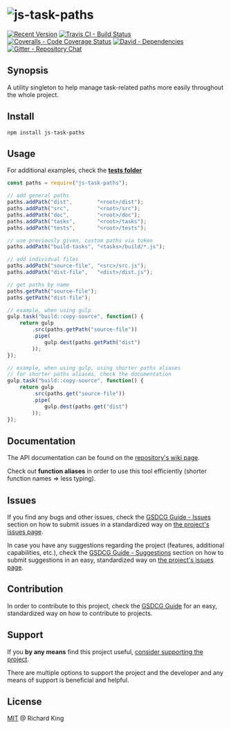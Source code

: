 # ![js-task-paths][logo]

[![Recent Version][npm-badge]][npm-url]
[![Travis CI - Build Status][travis-badge]][travis-url]
[![Coveralls - Code Coverage Status][coverage-badge]][coverage-url]
[![David - Dependencies][dependencies-badge]][dependencies-url]
[![Gitter - Repository Chat][chat-badge]][chat-url]

## Synopsis

A utility singleton to help manage task-related paths more easily throughout the whole project.

## Install

```
npm install js-task-paths
```

## Usage

For additional examples,
check the **[tests folder](https://github.com/jsstd/js-task-paths/tree/master/tests)**

```javascript
const paths = require("js-task-paths");

// add general paths
paths.addPath("dist",        "<root>/dist");
paths.addPath("src",         "<root>/src");
paths.addPath("doc",         "<root>/doc");
paths.addPath("tasks",       "<root>/tasks");
paths.addPath("tests",       "<root>/tests");

// use previously given, custom paths via token
paths.addPath("build-tasks", "<tasks>/build/*.js");

// add individual files
paths.addPath("source-file", "<src>/src.js");
paths.addPath("dist-file",   "<dist>/dist.js");

// get paths by name
paths.getPath("source-file");
paths.getPath("dist-file");

// example, when using gulp
gulp.task("build::copy-source", function() {
    return gulp
        .src(paths.getPath("source-file"))
        .pipe(
            gulp.dest(paths.getPath("dist")
        ));
});

// example, when using gulp, using shorter paths aliases
// for shorter paths aliases, check the documentation
gulp.task("build::copy-source", function() {
    return gulp
        .src(paths.get("source-file"))
        .pipe(
            gulp.dest(paths.get("dist")
        ));
});
```

## Documentation

The API documentation can be found on the [repository's wiki page](https://github.com/jsstd/js-task-paths/wiki/paths).

Check out **function aliases** in order to use this tool efficiently (shorter function names => less typing).

## Issues

If you find any bugs and other issues, check the
[GSDCG Guide - Issues](https://github.com/openstd/general-software-development-contribution-guide#issues)
section on how to submit issues in a standardized way on
[the project's issues page](https://github.com/jsstd/js-task-paths/issues).

In case you have any suggestions regarding the project (features, additional capabilities, etc.), check the
[GSDCG Guide - Suggestions](https://github.com/openstd/general-software-development-contribution-guide#suggestions)
section on how to submit suggestions in an easy, standardized way on
[the project's issues page](https://github.com/jsstd/js-task-paths/issues).

## Contribution

In order to contribute to this project, check the
[GSDCG Guide](https://github.com/openstd/general-software-development-contribution-guide)
for an easy, standardized way on how to contribute to projects.

## Support

If you **by any means** find this project useful,
[consider supporting the project](http://richrdkng.github.io/support).

There are multiple options to support the project and the developer and any means of support is beneficial and helpful.

## License

[MIT](license.md) @ Richard King

[logo]:               https://cdn.rawgit.com/jsstd/js-task-paths/master/logo/logo.png

[npm-badge]:          https://img.shields.io/npm/v/js-task-paths.svg
[npm-url]:            https://www.npmjs.com/package/js-task-paths

[travis-badge]:       https://travis-ci.org/jsstd/js-task-paths.svg?branch=master
[travis-url]:         https://travis-ci.org/jsstd/js-task-paths

[coverage-badge]:     https://coveralls.io/repos/github/jsstd/js-task-paths/badge.svg?branch=master
[coverage-url]:       https://coveralls.io/github/jsstd/js-task-paths

[dependencies-badge]: https://david-dm.org/jsstd/js-task-paths.svg
[dependencies-url]:   https://david-dm.org/jsstd/js-task-paths

[chat-badge]:         https://badges.gitter.im/jsstd/js-task-paths.svg
[chat-url]:           https://gitter.im/jsstd/js-task-paths?utm_source=badge&utm_medium=badge&utm_campaign=pr-badge

[development-badge]:  http://img.shields.io/badge/download-DEVELOPMENT-brightgreen.svg
[development-url]:    https://cdn.rawgit.com/jsstd/js-task-paths/master/src/typeof.js

[production-badge]:   http://img.shields.io/badge/download-PRODUCTION-red.svg
[production-url]:     https://cdn.rawgit.com/jsstd/js-task-paths/master/dist/typeof.min.js

[repository-badge]:   http://img.shields.io/badge/download-REPOSITORY+DOCUMENTATION-orange.svg
[repository-url]:     https://cdn.rawgit.com/jsstd/js-task-paths/master/dist/repository.zip
